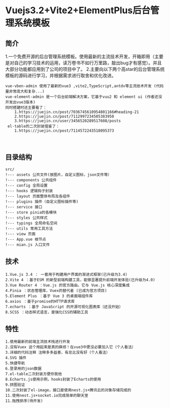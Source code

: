 # Vuejs3.2+Vite2+ElementPlus后台管理系统模板

## 简介

1.一个免费开源的后台管理系统模板。使用最新的主流技术开发，开箱即用（主要是对自己的学习技术的运用，读万卷书不如行万里路，敲出bug才有感觉）。并且大部分功能都应用到了公司的项目中了。
2.主要向以下两个高star的后台管理系统模板的源码进行学习，并根据需求进行取舍和优化改进。

```
vue-vben-admin 使用了最新的vue3 ,vite2,TypeScript,antdv等主流技术开发 (代码量非常庞大和复杂...)
vue-element-admin 是一个后台前端解决方案，它基于vuu2 和 element ui (作者还没开发出vue3版本)
同时搭建时还主要看了：
    1.https://juejin.cn/post/7036745610954801166#heading-21
    2.https://juejin.cn/post/7112997234505383950
    3.https://juejin.cn/user/3456520289517608/posts
 el-table的二次封装借鉴了：
    1.https://juejin.cn/post/7114572243518095373 
```

<br/>

## 目录结构

```
src/
!--- assets 公共文件(放图片，自定义图标，json文件等）
!--- components 公共组件
!--- config 全局设置 
!--- hooks 逻辑钩子封装
!--- layout 页面整体布局及各组件
!--- plugins 插件（自定义图标插件等)
!--- service 接口
!--- store pinia的各模块
!--- styles 公共样式
!--- typings 全局命名空间
!--- utils 常用工具方法
!--- view 页面
!--- App.vue 根节点
!--- mian.js 入口文件
```

## 技术

```
1.Vue.js 3.4 ： 一套用于构建用户界面的渐进式框架(已升级为3.4)
2.Vite 4 ：基于ESM 的新型前端构建工具，能够显著提升前端开发体验(已升级为4.0)
3.Vue Router 4 ：Vue.js 的官方路由。它与 Vue.js 核心深度集成
4.Pinia ：状态管理库，Vuex的替代者 (已成为官方项目)
5.Element Plus ：基于 Vue 3 的桌面端组件库
6.axios ：基于promise的HTTP请求库
7.echarts ：基于 JavaScript 的开源可视化图表库（还没开始）
8.SCSS ：动态样式语言，是强化CSS的辅助工具
```

## 特性

```
1.使用最新的前端主流技术栈进行开发
2.没有Vuex 这个用起来是真的麻烦！在vue3中更没必要加入它（个人看法）
3.详细的代码注释 注释多多益善，有总比没有好（个人看法）
4.SVG 插件
5.快捷导航
6.登录用的json数据
7.el-table二次封装方便你我他
8.Echarts.js使用示例，hooks封装了Echarts的使用
9.拼图验证
10.二次封装了el-image，接口是使用nest.js+腾讯云的对象存储完成的
11.使用nest.js+socket.io完成简单的聊天室
11.拖拽排序(待开发)
```
